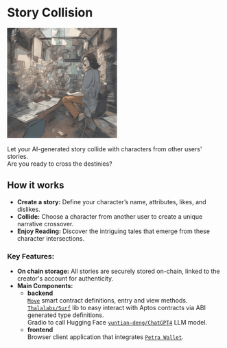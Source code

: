 # Story Collision
<img src="https://github.com/diegocardoso93/story-collision/blob/main/story_collision.png?raw=true" width="256" height="256">

Let your AI-generated story collide with characters from other users' stories.  
Are you ready to cross the destinies?

## How it works
- **Create a story:** Define your character’s name, attributes, likes, and dislikes.
- **Collide:** Choose a character from another user to create a unique narrative crossover.
- **Enjoy Reading:** Discover the intriguing tales that emerge from these character intersections.

### Key Features:
- **On chain storage:** All stories are securely stored on-chain, linked to the creator's account for authenticity.  
- **Main Components:**  
  - **backend**  
[`Move`](https://aptos.dev/en/build/smart-contracts) smart contract definitions, entry and view methods.  
[`Thalalabs/Surf`](https://github.com/ThalaLabs/surf) lib to easy interact with Aptos contracts via ABI generated type definitions.  
Gradio to call Hugging Face [`yuntian-deng/ChatGPT4`](https://huggingface.co/spaces/yuntian-deng/ChatGPT4) LLM model.  
  - **frontend**  
Browser client application that integrates [`Petra Wallet`](https://petra.app/).  
